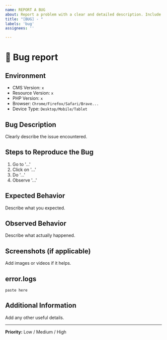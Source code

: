 ```yaml
---
name: REPORT A BUG
about: Report a problem with a clear and detailed description. Include steps to reproduce, expected results, and the environment used. Be as specific as possible to facilitate resolution.
title: "[BUG] - "
labels: 'bug'
assignees: ''

---
```

# 🐞️ Bug report

## Environment
- CMS Version: `x`
- Resource Version: `x`
- PHP Version: `x`
- Browser: `Chrome/Firefox/Safari/Brave...`
- Device Type: `Desktop/Mobile/Tablet`

## Bug Description
Clearly describe the issue encountered.

## Steps to Reproduce the Bug
1. Go to '...'
2. Click on '...'
3. Do '...'
4. Observe '...'

## Expected Behavior
Describe what you expected.

## Observed Behavior
Describe what actually happened.

## Screenshots (if applicable)
Add images or videos if it helps.

## error.logs
```
paste here
```

## Additional Information
Add any other useful details.

---
**Priority:** Low / Medium / High 